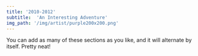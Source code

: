 ```yaml
---
title: '2010-2012'
subtitle:  'An Interesting Adventure'
img_path: '/img/artist/purple200x200.png'
---
```


You can add as many of these sections as you like, and it will alternate by itself. Pretty neat!
